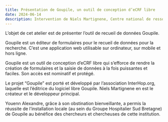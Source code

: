 ```yaml
---
title: Présentation de Goupile, un outil de conception d’eCRF libre
date: 2024-06-14
description: Intervention de Niels Martignene, Centre national de ressources et de résilience, médecin Santé Publique, et Youenn Alexandre, CH Lorient, coordination de projets dans les domaines de l’innovation, de la recherche et des données
---
```


<!-- video: -->
<!--   src: https://tube.numerique.gouv.fr/videos/embed/7e54593b-643a-419b-b58c-f14efc3c39f0 -->
<!--   title: "Atelier BlueHats : Présentation de la plateforme OKDP" -->

L’objet de cet atelier est de présenter l’outil de recueil de données
Goupile.

Goupile est un éditeur de formulaires pour le recueil de données pour
la recherche. C’est une application web utilisable sur ordinateur, sur
mobile et hors ligne.

Goupile est un outil de conception d’eCRF libre qui s’efforce de
rendre la création de formulaires et la saisie de données à la fois
puissantes et faciles. Son accès est nominatif et protégé.

Le projet “Goupile” est porté et développé par l’association
InterHop.org, laquelle est l’éditrice du logiciel libre Goupile. Niels
Martignene en est le créateur et le développeur principal.

Youenn Alexandre, grâce à son obstination bienveillante, a permis la
réussite de l’installation locale (au sein du Groupe Hospitalier Sud
Bretagne) de Goupile au bénéfice des chercheurs et chercheuses de
cette institution.

<!-- Télécharger le [support de présentation en PDF](/docs/...pdf). -->
